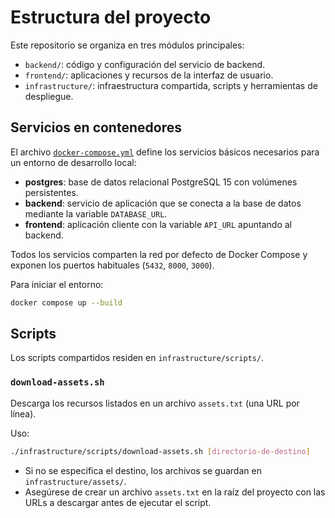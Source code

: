 # Estructura del proyecto

Este repositorio se organiza en tres módulos principales:

- `backend/`: código y configuración del servicio de backend.
- `frontend/`: aplicaciones y recursos de la interfaz de usuario.
- `infrastructure/`: infraestructura compartida, scripts y herramientas de despliegue.

## Servicios en contenedores

El archivo [`docker-compose.yml`](docker-compose.yml) define los servicios básicos necesarios para un entorno de desarrollo local:

- **postgres**: base de datos relacional PostgreSQL 15 con volúmenes persistentes.
- **backend**: servicio de aplicación que se conecta a la base de datos mediante la variable `DATABASE_URL`.
- **frontend**: aplicación cliente con la variable `API_URL` apuntando al backend.

Todos los servicios comparten la red por defecto de Docker Compose y exponen los puertos habituales (`5432`, `8000`, `3000`).

Para iniciar el entorno:

```bash
docker compose up --build
```

## Scripts

Los scripts compartidos residen en `infrastructure/scripts/`.

### `download-assets.sh`

Descarga los recursos listados en un archivo `assets.txt` (una URL por línea).

Uso:

```bash
./infrastructure/scripts/download-assets.sh [directorio-de-destino]
```

- Si no se especifica el destino, los archivos se guardan en `infrastructure/assets/`.
- Asegúrese de crear un archivo `assets.txt` en la raíz del proyecto con las URLs a descargar antes de ejecutar el script.
